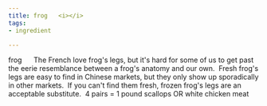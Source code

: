 ```yaml
---
title: frog   <i></i>
tags:
- ingredient

---
```

frog      The French love frog's legs, but it's hard for some of us to get past the eerie resemblance between a frog's anatomy and our own.  Fresh frog's legs are easy to find in Chinese markets, but they only show up sporadically in other markets.  If you can't find them fresh, frozen frog's legs are an acceptable substitute.   4 pairs = 1 pound  scallops OR white chicken meat
